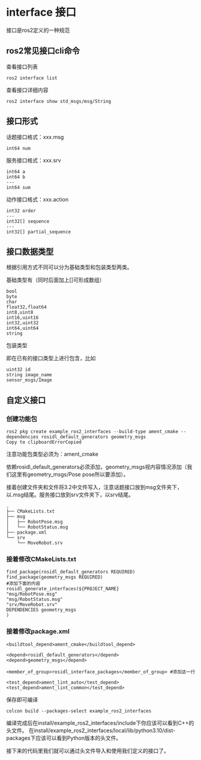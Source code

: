# interface 接口
接口是ros2定义的一种规范

## ros2常见接口cli命令

查看接口列表

    ros2 interface list
查看接口详细内容

    ros2 interface show std_msgs/msg/String

## 接口形式

话题接口格式：xxx.msg

    int64 num

服务接口格式：xxx.srv

    int64 a
    int64 b
    ---
    int64 sum

动作接口格式：xxx.action

    int32 order
    ---
    int32[] sequence
    ---
    int32[] partial_sequence

## 接口数据类型
根据引用方式不同可以分为基础类型和包装类型两类。

基础类型有（同时后面加上[]可形成数组）

    bool
    byte
    char
    float32,float64
    int8,uint8
    int16,uint16
    int32,uint32
    int64,uint64
    string

包装类型

即在已有的接口类型上进行包含，比如

    uint32 id
    string image_name
    sensor_msgs/Image

## 自定义接口
### 创建功能包

    ros2 pkg create example_ros2_interfaces --build-type ament_cmake --dependencies rosidl_default_generators geometry_msgs
    Copy to clipboardErrorCopied
注意功能包类型必须为：ament_cmake

依赖rosidl_default_generators必须添加，geometry_msgs视内容情况添加（我们这里有geometry_msgs/Pose pose所以要添加）。

接着创建文件夹和文件将3.2中文件写入，注意话题接口放到msg文件夹下，以.msg结尾。服务接口放到srv文件夹下，以srv结尾。

    .
    ├── CMakeLists.txt
    ├── msg
    │   ├── RobotPose.msg
    │   └── RobotStatus.msg
    ├── package.xml
    └── srv
        └── MoveRobot.srv


### 接着修改CMakeLists.txt

    find_package(rosidl_default_generators REQUIRED)
    find_package(geometry_msgs REQUIRED)
    #添加下面的内容
    rosidl_generate_interfaces(${PROJECT_NAME}
    "msg/RobotPose.msg"
    "msg/RobotStatus.msg"
    "srv/MoveRobot.srv"
    DEPENDENCIES geometry_msgs
    )

### 接着修改package.xml

    <buildtool_depend>ament_cmake</buildtool_depend>

    <depend>rosidl_default_generators</depend>
    <depend>geometry_msgs</depend>
    
    <member_of_group>rosidl_interface_packages</member_of_group> #添加这一行

    <test_depend>ament_lint_auto</test_depend>
    <test_depend>ament_lint_common</test_depend>

保存即可编译

    colcon build --packages-select example_ros2_interfaces

编译完成后在install/example_ros2_interfaces/include下你应该可以看到C++的头文件。
在install/example_ros2_interfaces/local/lib/python3.10/dist-packages下应该可以看到Python版本的头文件。

接下来的代码里我们就可以通过头文件导入和使用我们定义的接口了。